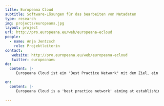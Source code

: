 ```yaml
---
title: Europeana Cloud
subtitle: Software-Lösungen für das bearbeiten von Metadaten
type: research
img: projects/europeana.jpg
layout: project
url: http://pro.europeana.eu/web/europeana-ecloud
people:
  - name: Anja Jentzsch
    role: Projektleiterin
contact:
   website: http://pro.europeana.eu/web/europeana-ecloud
   twitter: europeanaeu
de:
  content: |-
     Europeana Cloud ist ein "Best Practice Network" mit dem Ziel, ein Cloud-basiertes System für Europeana und nationale Aggregatoren zu etablieren und geeignete Werkzeuge zu entwickeln, mit denen sich nicht nur beschreibende Metadaten, sondern tatsächliche digitalisierte Inhalte miteinander verknüpfen und bearbeiten lassen. Die Aufgabe der OKF DE im Projekt wird es sein, Software-Lösungen für das Bearbeiten von Metadaten und digitalisierten Objekten in einer Cloud-Infrastruktur zu entwickeln.

en:
  content: |-
     Europeana Cloud is a 'best practice network' aiming at establishing a cloud-based system for the Europeana and national aggregators in order to develop tools that can not only describe meta-data, but make actual digital content connected, accessible and editable. OKF DE has developed software solutions for editing metadata and digital content in a cloud-infrastructure for the project. 
     
---
```

